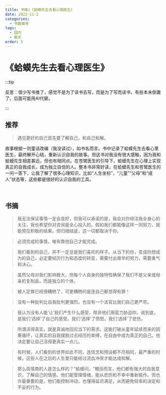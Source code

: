 ```yaml
---
title: 书推|《蛤蟆先生去看心理医生》
date: 2022-11-2
categories:
  - 书籍推荐
tags:
  - 国内
  - 散文
order: 5
---
```


# 《蛤蟆先生去看心理医生》

:::tip

反思：很少写书推了，感觉不是为了读书去写，而是为了写而读书，有些本末倒置了。后面可能用AI代替。

:::

## 推荐

> 遇见更好的自己首先要了解自己，和自己和解。

故事根据一则童话改编（我没读过），如书名而言。书中记录了蛤蟆先生去看心里医生，最终解开心结，重新认识自我的故事。但这书对我没有很大感触，因为我和蛤蟆先生相差甚远，但也有相同点。在苍鹭医生的引导下，蛤蟆先生在心理上实现真正的自我成长，成为独立自信的人。整本书非常好读，在蛤蟆先生和苍鹭医生的一问一答下，让我了解了很多心理知识，比如“人生坐标”，“儿童”“父母”和“成人”状态等，这些都是很好的认识自我的工具。

&emsp;

## 书摘

> 我无法保证事情一定会变好，但我可以承诺的是，我会对你倾注我全身心的关注，我也希望你对咨询是全心投入的。假如我们都能像这样一同努力，就能预见积极的结果。但归根结底，这一切都取决于你。

> 必须完成的事情，唯有靠他自己才能完成。

> 我们看到的自己，并不一定总是我们喜欢的样子。从当下的你，变成你想成为的自己，必定要经历行为和态度的转变，需要付出艰辛的努力，需要勇气和决心。

> 虽然父母对我们影响极大，但每个人自身的独特性确保了我们不是父亲或母亲的复制品，而是独立的个体。

> 被人定罪已经很糟糕了，可更糟糕的是连自己都觉得有罪！

>  没有一种批判比自我批判更强烈，也没有一个法官比我们自己更严苛。

> 我认为没有人能‘让’我们产生什么感受，除非他们用蛮力胁迫你。说到底，是我们‘选择’了自己的感受。我们‘选择’了愤怒，我们‘选择’了悲伤。

> 所谓活得真实，就是真诚地回应当下的需求。这能打破从童年延续而来的因果循环，让真实的自我摆脱过去经历的束缚，在自由中成为真正的自己。他决定要让自己活得更真实一点儿。

> 有时候，人们看到的世界如此不同，连信念和预设都不尽相同，最严重的时候，这些人在之后的人生里只能经过流血冲突才能达成和解。

> 那么高情商的人是怎么样的？”蛤蟆问。“概括而言，他们都有强大的自我意识，了解自己的情感。他们能管理情绪，能从悲伤和不幸中重新振作。但也许最重要的是，他们能控制冲动，也懂得延迟满足，从而避免轻率的决定和不妥的行为。
